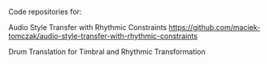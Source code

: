 Code repositories for:

Audio Style Transfer with Rhythmic Constraints
https://github.com/maciek-tomczak/audio-style-transfer-with-rhythmic-constraints

Drum Translation for Timbral and Rhythmic Transformation
